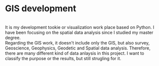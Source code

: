 # GIS development

 <br>
It is my development tookie or visualization work place based on Python. I have been focusing on the spatial data analysis since I studied my master degree.


 <br>
Regarding the GIS work, it doesn't include only the GIS, but also survey, Geoscience, Geophysics, Geodetic and Spatial data analysis.
Therefore, there are many different kind of data anlaysis in this project. I want to classify the purpose or the results, but still strugling for it.
